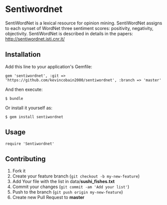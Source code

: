 # Sentiwordnet

SentiWordNet is a lexical resource for opinion mining. SentiWordNet assigns to each synset of WordNet three sentiment scores: positivity, negativity, objectivity. SentiWordNet is described in details in the papers: http://sentiwordnet.isti.cnr.it/

## Installation

Add this line to your application's Gemfile:

    gem 'sentiwordnet', :git => 'https://github.com/kevincobain2000/sentiwordnet', :branch => 'master'

And then execute:

    $ bundle

Or install it yourself as:

    $ gem install sentiwordnet

## Usage

```
require 'Sentiwordnet'

```

## Contributing

1. Fork it
2. Create your feature branch (`git checkout -b my-new-feature`)
3. Add Your file with the list in data/**sushi_fishes.txt**
4. Commit your changes (`git commit -am 'Add your list'`)
5. Push to the branch (`git push origin my-new-feature`)
6. Create new Pull Request to **master**